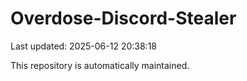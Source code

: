 # Overdose-Discord-Stealer

Last updated: 2025-06-12 20:38:18

This repository is automatically maintained.
